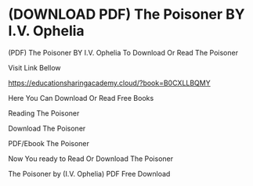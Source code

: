 # (DOWNLOAD PDF) The Poisoner BY I.V. Ophelia
(PDF) The Poisoner BY I.V. Ophelia
To Download Or Read The Poisoner

Visit Link Bellow

https://educationsharingacademy.cloud/?book=B0CXLLBQMY

Here You Can Download Or Read Free Books

Reading The Poisoner

Download The Poisoner

PDF/Ebook The Poisoner

Now You ready to Read Or Download The Poisoner

The Poisoner by (I.V. Ophelia) PDF Free Download
